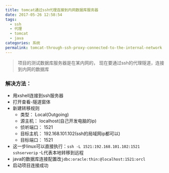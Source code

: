 ```yaml
---
title: tomcat通过ssh代理连接到内网数据库服务器
date: 2017-05-26 12:58:54
tags:
  - ssh
  - 代理
  - tomcat
  - java
categories: 系统
permalink: tomcat-through-ssh-proxy-connected-to-the-internal-network
---
```


>项目的测试数据库服务器是在某内网的，
>现在要通过ssh的代理隧道，连接到内网的数据库


### 解决方法：
- 用xshell连接到ssh服务器
- 打开查看-隧道窗体
- 新建转移规则
  - 类型： Local(Outgoing)
  - 源主机： localhost(自己开发电脑的ip)
  - 侦听端口： 1521
  - 目标主机： 192.168.101.102(ssh的局域网ip都可以)
  - 目标端口： 1521
- 这一步linux可以直接执行：`ssh -L 1521:192.168.101.102:1521 sshserverip` -L代表本地转移到远程
- java的数据库连接配置改`jdbc:oracle:thin:@localhost:1521:orcl`
- 启动项目连接成功

